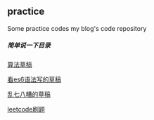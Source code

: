 ## practice
Some practice codes
my blog's code repository

##### 简单说一下目录
[算法草稿](./algorithm)

[看es6语法写的草稿](./es6)

[乱七八糟的草稿](./other)

[leetcode刷题](./leet-code)